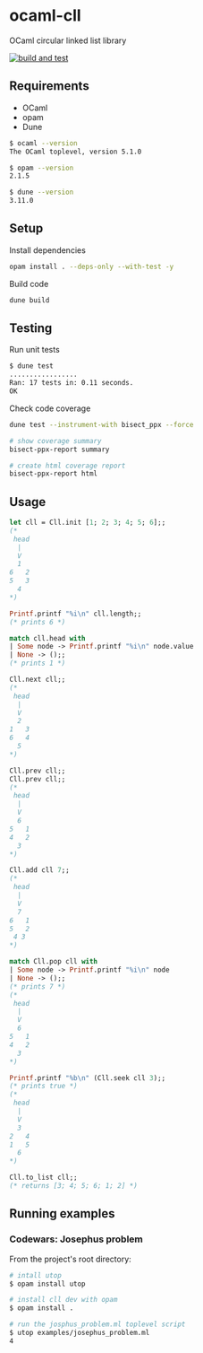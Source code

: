 # ocaml-cll
OCaml circular linked list library

[![build and test](https://github.com/jamsidedown/ocaml-cll/actions/workflows/main.yml/badge.svg)](https://github.com/jamsidedown/ocaml-cll/actions/workflows/main.yml)

## Requirements

- OCaml
- opam
- Dune

```sh
$ ocaml --version
The OCaml toplevel, version 5.1.0

$ opam --version
2.1.5

$ dune --version
3.11.0
```

## Setup

Install dependencies
```sh
opam install . --deps-only --with-test -y
```

Build code
```sh
dune build
```

## Testing

Run unit tests
```sh
$ dune test
.................
Ran: 17 tests in: 0.11 seconds.
OK
```

Check code coverage
```sh
dune test --instrument-with bisect_ppx --force

# show coverage summary
bisect-ppx-report summary

# create html coverage report
bisect-ppx-report html
```

## Usage

```ocaml
let cll = Cll.init [1; 2; 3; 4; 5; 6];;
(* 
 head
  |
  V
  1
6   2
5   3
  4
*)

Printf.printf "%i\n" cll.length;;
(* prints 6 *)

match cll.head with
| Some node -> Printf.printf "%i\n" node.value
| None -> ();;
(* prints 1 *)

Cll.next cll;;
(*
 head
  |
  V
  2
1   3
6   4
  5
*)

Cll.prev cll;;
Cll.prev cll;;
(*
 head
  |
  V
  6
5   1
4   2
  3
*)

Cll.add cll 7;;
(*
 head
  |
  V
  7
6   1
5   2
 4 3
*)

match Cll.pop cll with
| Some node -> Printf.printf "%i\n" node
| None -> ();;
(* prints 7 *)
(*
 head
  |
  V
  6
5   1
4   2
  3
*)

Printf.printf "%b\n" (Cll.seek cll 3);;
(* prints true *)
(*
 head
  |
  V
  3
2   4
1   5
  6
*)

Cll.to_list cll;;
(* returns [3; 4; 5; 6; 1; 2] *)

```

## Running examples

### Codewars: Josephus problem

From the project's root directory:

```sh
# intall utop
$ opam install utop

# install cll dev with opam
$ opam install .

# run the josphus_problem.ml toplevel script
$ utop examples/josephus_problem.ml
4
```
